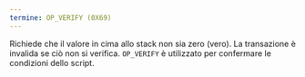 ```yaml
---
termine: OP_VERIFY (0X69)
---
```


Richiede che il valore in cima allo stack non sia zero (vero). La transazione è invalida se ciò non si verifica. `OP_VERIFY` è utilizzato per confermare le condizioni dello script.